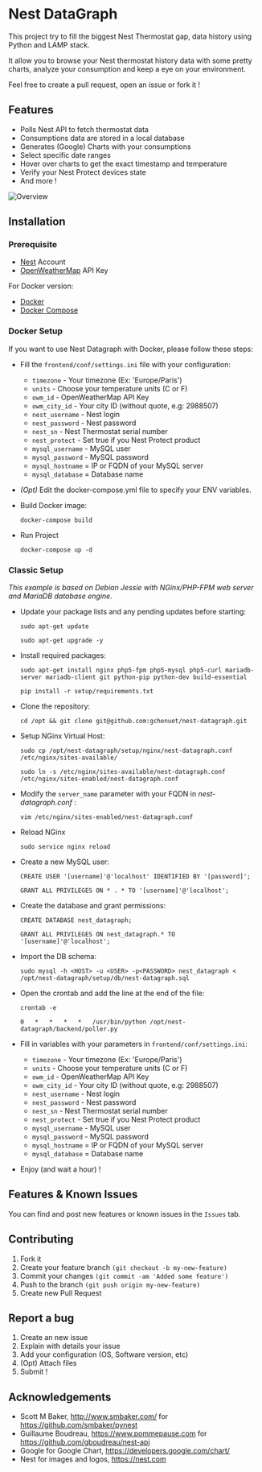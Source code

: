 # Nest DataGraph

This project try to fill the biggest Nest Thermostat gap, data history using Python and LAMP stack.   

It allow you to browse your Nest thermostat history data with some pretty charts, analyze your consumption and keep a eye on your environment.

Feel free to create a pull request, open an issue or fork it !

## Features

* Polls Nest API to fetch thermostat data
* Consumptions data are stored in a local database
* Generates (Google) Charts with your consumptions
* Select specific date ranges
* Hover over charts to get the exact timestamp and temperature
* Verify your Nest Protect devices state
* And more !

![Overview](https://github.com/gchenuet/nest-datagraph/raw/master/README/nest-datagraph.jpg "Overview")   

## Installation

### Prerequisite

* [Nest](https://nest.com) Account
* [OpenWeatherMap](http://openweathermap.org/) API Key

For Docker version:
* [Docker](https://docs.docker.com/engine/installation/)
* [Docker Compose](https://docs.docker.com/compose/install/)

### Docker Setup

If you want to use Nest Datagraph with Docker, please follow these steps:

* Fill the `frontend/conf/settings.ini` file with your configuration:
    * `timezone` - Your timezone (Ex: 'Europe/Paris')
    * `units` - Choose your temperature units (C or F)
    * `owm_id` - OpenWeatherMap API Key
    * `owm_city_id` - Your city ID (without quote, e.g: 2988507)
    * `nest_username` - Nest login
    * `nest_password` - Nest password
    * `nest_sn` - Nest Thermostat serial number
    * `nest_protect` - Set true if you Nest Protect product
    * `mysql_username` - MySQL user
    * `mysql_password` - MySQL password
    * `mysql_hostname` = IP or FQDN of your MySQL server
    * `mysql_database` = Database name


* _(Opt)_ Edit the docker-compose.yml file to specify your ENV variables.

* Build Docker image:

	```
	docker-compose build
	```

* Run Project
	```
	docker-compose up -d
	```

### Classic Setup

_This example is based on Debian Jessie with NGinx/PHP-FPM web server and MariaDB database engine._

* Update your package lists and any pending updates before starting:					

	```
	sudo apt-get update
	```

	```
	sudo apt-get upgrade -y
	```

* Install required packages:

	```
	sudo apt-get install nginx php5-fpm php5-mysql php5-curl mariadb-server mariadb-client git python-pip python-dev build-essential
	```

	```
	pip install -r setup/requirements.txt
	```

* Clone the repository:
	```
	cd /opt && git clone git@github.com:gchenuet/nest-datagraph.git
	```

* Setup NGinx Virtual Host:
	```
	sudo cp /opt/nest-datagraph/setup/nginx/nest-datagraph.conf /etc/nginx/sites-available/
	```

	```
	sudo ln -s /etc/nginx/sites-available/nest-datagraph.conf /etc/nginx/sites-enabled/nest-datagraph.conf
	```

* Modify the `server_name` parameter with your FQDN in _nest-datagraph.conf_	:
	```
	vim /etc/nginx/sites-enabled/nest-datagraph.conf
	```

* Reload NGinx				
	```
	sudo service nginx reload
	```

* Create a new MySQL user:
	```
	CREATE USER '[username]'@'localhost' IDENTIFIED BY '[password]';
	```

	```
	GRANT ALL PRIVILEGES ON * . * TO '[username]'@'localhost';
	```

* Create the database and grant permissions:
	```
	CREATE DATABASE nest_datagraph;
	```

	```
	GRANT ALL PRIVILEGES ON nest_datagraph.* TO '[username]'@'localhost';
	```

* Import the DB schema:
	```
	sudo mysql -h <HOST> -u <USER> -p<PASSWORD> nest_datagraph < /opt/nest-datagraph/setup/db/nest-datagraph.sql
	```



* Open the crontab and add the line at the end of the file:
	```
	crontab -e
	```

	```
	0   *   *   *   *   /usr/bin/python /opt/nest-datagraph/backend/poller.py
	```


* Fill in variables with your parameters in `frontend/conf/settings.ini`:
  * `timezone` - Your timezone (Ex: 'Europe/Paris')
  * `units` - Choose your temperature units (C or F)
  * `owm_id` - OpenWeatherMap API Key
  * `owm_city_id` - Your city ID (without quote, e.g: 2988507)
  * `nest_username` - Nest login
  * `nest_password` - Nest password
  * `nest_sn` - Nest Thermostat serial number
  * `nest_protect` - Set true if you Nest Protect product
  * `mysql_username` - MySQL user
  * `mysql_password` - MySQL password
  * `mysql_hostname` = IP or FQDN of your MySQL server
  * `mysql_database` = Database name

      
* Enjoy (and wait a hour) !

## Features & Known Issues

You can find and post new features or known issues in the ``Issues`` tab.

## Contributing     

1. Fork it
2. Create your feature branch ``(git checkout -b my-new-feature)``
3. Commit your changes ``(git commit -am 'Added some feature')``
4. Push to the branch ``(git push origin my-new-feature)``
5. Create new Pull Request

## Report a bug   

1. Create an new issue
2. Explain with details your issue
3. Add your configuration (OS, Software version, etc)
4. (Opt) Attach files
5. Submit !

## Acknowledgements

* Scott M Baker, http://www.smbaker.com/ for https://github.com/smbaker/pynest
* Guillaume Boudreau, https://www.pommepause.com for https://github.com/gboudreau/nest-api
* Google for Google Chart, https://developers.google.com/chart/
* Nest for images and logos, https://nest.com
